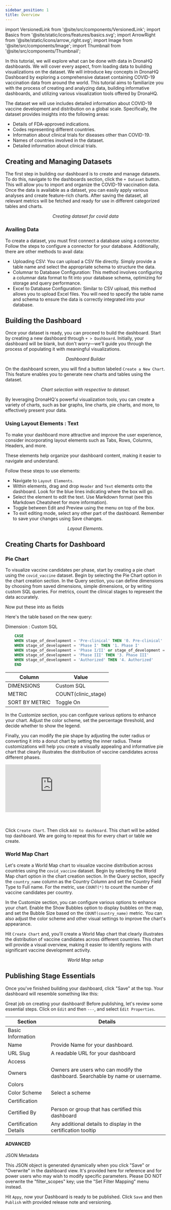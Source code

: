 ```yaml
---
sidebar_position: 1
title: Overview
---
```


import VersionedLink from '@site/src/components/VersionedLink'; 
import Basics from '@site/static/icons/features/basics.svg'; 
import ArrowRight from '@site/static/icons/arrow_right.svg'; 
import Image from '@site/src/components/Image'; 
import Thumbnail from '@site/src/components/Thumbnail';


In this tutorial, we will explore what can be done with data in DronaHQ dashboards. We will cover every aspect, from loading data to building visualizations on the dataset. We will introduce key concepts in DronaHQ Dashboard by exploring a comprehensive dataset containing COVID-19 vaccination data from around the world. This tutorial aims to familiarize you with the process of creating and analyzing data, building informative dashboards, and utilizing various visualization tools offered by DronaHQ.

The dataset we will use includes detailed information about COVID-19 vaccine development and distribution on a global
scale. Specifically, the dataset provides insights into the following areas:

- Details of FDA-approved indications.
- Codes representing different countries.
- Information about clinical trials for diseases other than COVID-19.
- Names of countries involved in the dataset.
- Detailed information about clinical trials.

## Creating and Managing Datasets

The first step in building our dashboard is to create and manage datasets. To do this, navigate to the dashboards
section, click the `+ Dataset` button. 
This will allow you to import and organize the COVID-19 vaccination data. Once the data is available as a dataset, you can easily apply various analyses and create
feature-rich charts. After saving the dataset, all relevant metrics will be fetched and ready for use in different categorized tables and charts.

<figure>
  <Thumbnail src="/img/dhq-dashboard/using-dashboard/exploring-data/dataset.jpeg" alt="Creating dataset for covid data" />
  <figcaption align="center"><i>Creating dataset for covid data</i></figcaption>
</figure>

### Availing Data

To create a dataset, you must first connect a database using a connector. Follow the steps to configure a connector for your database. Additionally, there are other methods to avail data:

- Uploading CSV: You can upload a CSV file directly. Simply provide a table name and select the appropriate schema to structure the data.
- Columnar to Database Configuration: This method involves configuring a columnar data format to fit into your database schema, optimizing for storage and query performance.
- Excel to Database Configuration: Similar to CSV upload, this method allows you to upload Excel files. You will need to specify the table name and schema to ensure the data is correctly integrated into your database.

## Building the Dashboard

Once your dataset is ready, you can proceed to build the dashboard. Start by creating a new dashboard through
`+ > Dashboard`. Initially, your dashboard will be blank, but don't worry—we'll guide you through the process of
populating it with meaningful visualizations.

<figure>
  <Thumbnail src="/img/dhq-dashboard/using-dashboard/exploring-data/dashboard.jpeg" alt="dashboard Builder" />
  <figcaption align="center"><i>Dashboard Builder</i></figcaption>
</figure>

On the dashboard screen, you will find a button labeled `Create a New Chart`. This feature enables you to generate new
charts and tables using the dataset. 

<figure>
  <Thumbnail src="/img/dhq-dashboard/using-dashboard/exploring-data/chart.jpeg" alt="Chart selection with respective to dataset." />
  <figcaption align="center"><i>Chart selection with respective to dataset.</i></figcaption>
</figure>

By leveraging DronaHQ's powerful visualization tools, you can create a variety of
charts, such as bar graphs, line charts, pie charts, and more, to effectively present your data.

### Using Layout Elements : Text

To make your dashboard more attractive and improve the user experience, consider incorporating layout elements such as
Tabs, Rows, Columns, Headers, and more.


These elements help organize your dashboard content, making it easier to
navigate and understand.

Follow these steps to use elements:

- Navigate to `Layout Elements`.
- Within elements, drag and drop `Header` and `Text` elements onto the dashboard. Look for the blue lines indicating where the box will go.
- Select the element to edit the text. Use Markdown format (see this Markdown Cheatsheet for more information).
- Toggle between Edit and Preview using the menu on top of the box.
- To exit editing mode, select any other part of the dashboard. Remember to save your changes using Save changes.


<figure>
  <Thumbnail src="/img/dhq-dashboard/using-dashboard/exploring-data/layout.jpeg" alt="Layout Elements." />
  <figcaption align="center"><i>Layout Elements.</i></figcaption>
</figure>


## Creating Charts for Dashboard

### Pie Chart

To visualize vaccine candidates per phase, start by creating a pie chart using the `covid_vaccine` dataset. Begin by selecting the Pie Chart option in the chart creation section. In the Query section, you can define dimensions by choosing from saved dimensions, simple dimensions, or by writing custom SQL queries. For metrics, count the clinical stages to represent the data accurately.

Now put these into as fields

Here's the table based on the new query:

Dimension : Custom SQL 

```sql
    CASE 
    WHEN stage_of_development = 'Pre-clinical' THEN '0. Pre-clinical'
    WHEN stage_of_development = 'Phase I' THEN '1. Phase I' 
    WHEN stage_of_development = 'Phase I/II' or stage_of_development = 'Phase II' THEN '2. Phase II or Combined I/II'
    WHEN stage_of_development = 'Phase III' THEN '3. Phase III'
    WHEN stage_of_development = 'Authorized' THEN '4. Authorized'
    END
```

| Column                | Value                  |
|-----------------------|------------------------|
| DIMENSIONS            | Custom SQL            |
| METRIC                | COUNT(clinic_stage)                  |
| SORT BY METRIC        | Toggle On           |

In the Customize section, you can configure various options to enhance your chart. Adjust the color scheme, set the percentage threshold, and decide whether to show the legend. 

Finally, you can modify the pie shape by adjusting the outer radius or converting it into a donut chart by setting the inner radius. These customizations will help you create a visually appealing and informative pie chart that clearly illustrates the distribution of vaccine candidates across different phases.

<div style={{ position: 'relative', paddingBottom: 'calc(46.33333333333333% + 41px)', height: 0 }}> 
    <iframe 
        src="https://demo.arcade.software/rERFn9UEPWtwvuZDjUgY?embed" 
        title="Theme Creation" 
        frameborder="0" 
        loading="lazy" 
        webkitallowfullscreen 
        mozallowfullscreen 
        allowfullscreen 
        style= {{ position: 'absolute', top: 0, left: 0, width: '100%', height: '100%', colorScheme: 'light' }} >
    </iframe>
</div>
<br></br>

Click `Create Chart`. Then click `Add to dashboard`. This chart will be added top dashboard. We are going to repeat this for every chart or table we create.

### World Map Chart

Let's create a World Map chart to visualize vaccine distribution across countries using the `covid_vaccine` dataset. Begin by selecting the World Map chart option in the chart creation section. In the Query section, specify the `country_name` column as the Country Column and set the Country Field Type to Full name. For the metric, use `COUNT(*)` to count the number of vaccine candidates per country.

In the Customize section, you can configure various options to enhance your chart. Enable the Show Bubbles option to display bubbles on the map, and set the Bubble Size based on the `COUNT(country_name)` metric. You can also adjust the color scheme and other visual settings to improve the chart's appearance.

Hit `Create Chart` and, you'll create a World Map chart that clearly illustrates the distribution of vaccine candidates across different countries. This chart will provide a visual overview, making it easier to identify regions with significant vaccine development activity.

<figure>
  <Thumbnail src="/img/dhq-dashboard/using-dashboard/exploring-data/worldmap.jpeg" alt="World Map setup" />
  <figcaption align="center"><i>World Map setup</i></figcaption>
</figure>



## Publishing Stage Essentials

Once you've finished building your dashboard, click "Save" at the top. Your dashboard will resemble something like this:

<figure>
  <Thumbnail src="/img/dhq-dashboard/using-dashboard/exploring-data/dashboardcomplete.jpeg" alt="World Map setup" />
</figure>

Great job on creating your dashboard! Before publishing, let's review some essential steps. Click on `Edit` and then `---`, and select `Edit Properties`.



| Section                 | Details                                                                 |
|-------------------------|-------------------------------------------------------------------------|
| Basic Information   |                                                                       |
| Name                    | Provide Name for your dashboard.                                                   |
| URL Slug                | A readable URL for your dashboard                                       |
| Access              |                                                                       |
| Owners                  | Owners are users who can modify the dashboard. Searchable by name or username. |
| Colors              |                                                                       |
| Color Scheme            | Select a scheme                                                         |
| Certification       |                                                                       |
| Certified By            | Person or group that has certified this dashboard                       |
| Certification Details   | Any additional details to display in the certification tooltip           |


#### ADVANCED

JSON Metadata

This JSON object is generated dynamically when you click "Save" or "Overwrite" in the dashboard view. It's provided here for reference and for power users who may wish to modify specific parameters. Please DO NOT overwrite the "filter_scopes" key; use the "Set Filter Mapping" menu instead.


Hit `Appy`, now your Dashboard is ready to be published. Click `Save` and then `Publish` with provided release note and versioning.

<figure>
  <Thumbnail src="/img/dhq-dashboard/using-dashboard/exploring-data/publish.jpeg" alt="World Map setup" />
</figure>
